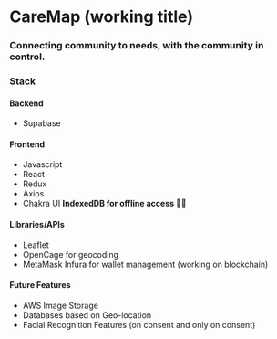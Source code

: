 # CareMap (working title)
### Connecting community to needs, with the community in control.
### Stack
#### Backend
- Supabase
#### Frontend
- Javascript
- React
- Redux
- Axios
- Chakra UI
**IndexedDB for offline access ✊🏾**
#### Libraries/APIs
- Leaflet
- OpenCage for geocoding
- MetaMask Infura for wallet management (working on blockchain)
#### Future Features
- AWS Image Storage
- Databases based on Geo-location
- Facial Recognition Features (on consent and only on consent)